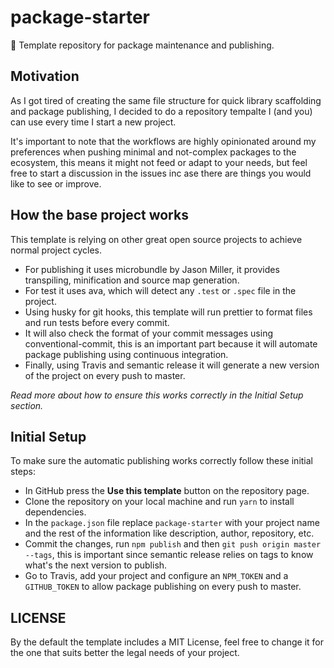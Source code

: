 # package-starter

🚀 Template repository for package maintenance and publishing.

## Motivation

As I got tired of creating the same file structure for quick library scaffolding and package publishing, I decided to do a repository tempalte I (and you) can use every time  I start a new project.

It's important to note that the workflows are highly opinionated around my preferences when pushing minimal and not-complex packages to the ecosystem, this means it might not feed or adapt to your needs, but feel free to start a discussion in the issues inc ase there are things you would like to see or improve.

## How the base project works

This template is relying on other great open source projects to achieve normal project cycles.

 - For publishing it uses microbundle by Jason Miller, it provides transpiling, minification and source map generation.
 - For test it uses ava, which will detect any `.test` or `.spec` file in the project.
 - Using husky for git hooks, this template will run prettier to format files and run tests before every commit.
 - It will also check the format of your commit messages using conventional-commit, this is an important part because it will automate package publishing using continuous integration.
 - Finally, using Travis and semantic release it will generate a new version of the project on every push to master.

_Read more about how to ensure this works correctly in the Initial Setup section._

## Initial Setup

To make sure the automatic publishing works correctly follow these initial steps:

 - In GitHub press the **Use this template** button on the repository page.
 - Clone the repository on your local machine and run `yarn` to install dependencies.
 - In the `package.json` file replace `package-starter` with your project name and the rest of the information like description, author, repository, etc.
 - Commit the changes, run `npm publish` and then `git push origin master --tags`, this is important since semantic release relies on tags to know what's the next version to publish.
 - Go to Travis, add your project and configure an `NPM_TOKEN` and a `GITHUB_TOKEN` to allow package publishing on every push to master.

## LICENSE

By the default the template includes a MIT License, feel free to change it for the one that suits better the legal needs of your project.

